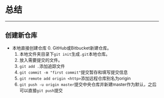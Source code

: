 # 总结
---

## 创建新仓库

- 本地直接创建仓库
  0. GitHub或Bitbucket新建仓库。
  1. 本地文件夹目录下`git init`生成`.git`本地仓库。
  2. 放入需要提交的文件。
  3. `git add .`添加追踪文件
  4. `git commit -m "first commit"`提交暂存和填写提交信息
  5. `git remote add origin <http>`添加远程仓库别名为origin
  6. `git push -u origin master`提交中央仓库并新建master作为默认，之后可以直接`git push`提交